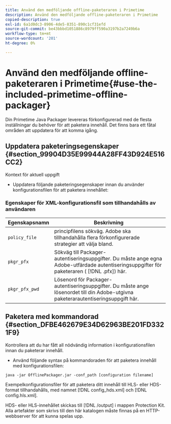 ```yaml
---
title: Använd den medföljande offline-paketeraren i Primetime
description: Använd den medföljande offline-paketeraren i Primetime
copied-description: true
exl-id: 6a1d0dc3-8906-4de5-8351-890c1cf31efd
source-git-commit: be43bbbd1051886c8979ff590a3197b2a7249b6a
workflow-type: tm+mt
source-wordcount: '201'
ht-degree: 0%

---
```


# Använd den medföljande offline-paketeraren i Primetime{#use-the-included-primetime-offline-packager}

Din Primetime Java Packager levereras förkonfigurerad med de flesta inställningar du behöver för att paketera innehåll. Det finns bara ett fåtal områden att uppdatera för att komma igång.

## Uppdatera paketeringsegenskaper {#section_99904D35E99944A28FF43D924E516CC2}

Kontext för aktuell uppgift

* Uppdatera följande paketeringsegenskaper innan du använder konfigurationsfilen för att paketera innehållet:

### Egenskaper för XML-konfigurationsfil som tillhandahålls av användaren

| Egenskapsnamn | Beskrivning |
|---|---|
| `policy_file` | principfilens sökväg. Adobe ska tillhandahålla flera förkonfigurerade strategier att välja bland. |
| `pkgr_pfx` | Sökväg till Packager-autentiseringsuppgifter. Du måste ange egna Adobe-utfärdade autentiseringsuppgifter för paketeraren ( [!DNL .pfx]) här. |
| `pkgr_pfx_pwd` | Lösenord för Packager-autentiseringsuppgifter. Du måste ange lösenordet till din Adobe-utgivna paketerarautentiseringsuppgift här. |

## Paketera med kommandorad {#section_DFBE462679E34D62963BE201FD3321F9}

Kontrollera att du har fått all nödvändig information i konfigurationsfilen innan du paketerar innehåll.

* Använd följande syntax på kommandoraden för att paketera innehåll med konfigurationsfilen:

```
java -jar OfflinePackager.jar -conf_path [configuration filename]
```

Exempelkonfigurationsfiler för att paketera ditt innehåll till HLS- eller HDS-format tillhandahålls, med namnet [!DNL config_hds.xml] och [!DNL config.hls.xml].

HDS- eller HLS-innehållet skickas till [!DNL /output] i mappen Protection Kit. Alla artefakter som skrivs till den här katalogen måste finnas på en HTTP-webbserver för att kunna spelas upp.
